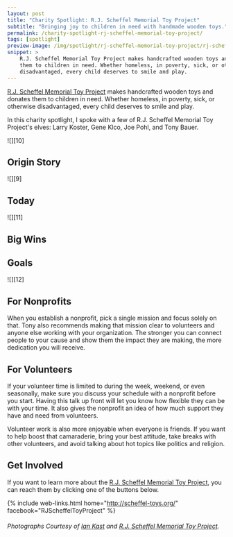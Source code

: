 ```yaml
---
layout: post
title: "Charity Spotlight: R.J. Scheffel Memorial Toy Project"
subtitle: "Bringing joy to children in need with handmade wooden toys."
permalink: /charity-spotlight-rj-scheffel-memorial-toy-project/
tags: [spotlight]
preview-image: /img/spotlight/rj-scheffel-memorial-toy-project/rj-scheffel-memorial-toy-project-.jpg
snippet: >
    R.J. Scheffel Memorial Toy Project makes handcrafted wooden toys and donates
    them to children in need. Whether homeless, in poverty, sick, or otherwise
    disadvantaged, every child deserves to smile and play.
---
```


[R.J. Scheffel Memorial Toy Project][1] makes handcrafted wooden toys and donates them to children in need. Whether homeless, in poverty, sick, or otherwise disadvantaged, every child deserves to smile and play.

In this charity spotlight, I spoke with a few of R.J. Scheffel Memorial Toy Project's elves: Larry Koster, Gene Klco, Joe Pohl, and Tony Bauer.

![][10]

## Origin Story



![][9]

## Today



![][11]

## Big Wins



## Goals



![][12]

## For Nonprofits

When you establish a nonprofit, pick a single mission and focus solely on that. Tony also recommends making that mission clear to volunteers and anyone else working with your organization. The stronger you can connect people to your cause and show them the impact they are making, the more dedication you will receive.

## For Volunteers

If your volunteer time is limited to during the week, weekend, or even seasonally, make sure you discuss your schedule with a nonprofit before you start. Having this talk up front will let you know how flexible they can be with your time. It also gives the nonprofit an idea of how much support they have and need from volunteers.

Volunteer work is also more enjoyable when everyone is friends. If you want to help boost that camaraderie, bring your best attitude, take breaks with other volunteers, and avoid talking about hot topics like politics and religion.

## Get Involved

If you want to learn more about the [R.J. Scheffel Memorial Toy Project][1], you can reach them by clicking one of the buttons below.

{% include web-links.html home="http://scheffel-toys.org/" facebook="RJScheffelToyProject" %}

###### Photographs Courtesy of [Ian Kast][2] and [R.J. Scheffel Memorial Toy Project][1].



[1]: http://scheffel-toys.org/ "R.J. Scheffel Memorial Toy Project Homepage"
[2]: https://twitter.com/MrIanKast "Ian Kast on Twitter"
